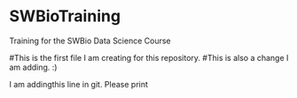 # SWBioTraining
Training for the SWBio Data Science Course

#This is the first file I am creating for this repository.
#This is also a change I am adding. :) 


I am addingthis line in git. Please print
